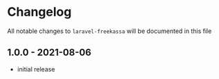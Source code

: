 # Changelog

All notable changes to `laravel-freekassa` will be documented in this file

## 1.0.0 - 2021-08-06

- initial release

